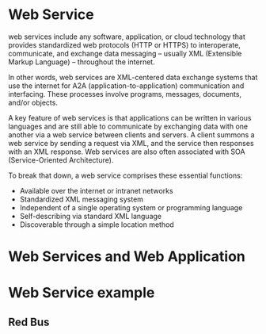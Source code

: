 # Web Service
web services include any software, application, or cloud technology that provides standardized web protocols (HTTP or HTTPS) to interoperate, communicate, and exchange data messaging – usually XML (Extensible Markup Language) – throughout the internet.

In other words, web services are XML-centered data exchange systems that use the internet for A2A (application-to-application) communication and interfacing. These processes involve programs, messages, documents, and/or objects.

A key feature of web services is that applications can be written in various languages and are still able to communicate by exchanging data with one another via a web service between clients and servers. A client summons a web service by sending a request via XML, and the service then responses with an XML response. Web services are also often associated with SOA (Service-Oriented Architecture).

To break that down, a web service comprises these essential functions:

* Available over the internet or intranet networks
* Standardized XML messaging system
* Independent of a single operating system or programming language
* Self-describing via standard XML language
* Discoverable through a simple location method

# Web Services and Web Application

# Web Service example
## Red Bus
